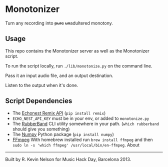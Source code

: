 Monotonizer
===========

Turn any recording into ~~pure~~ ~~un~~adultered monotony.

Usage
-----

This repo contains the Monotonizer server as well as the Monotonizer script.

To run the script locally, run `./lib/monotonize.py` on the command line.

Pass it an input audio file, and an output destination.

Listen to the output when it's done.

Script Dependencies
------------

* The [Echonest Remix API](http://echonest.github.io/remix/) (`pip install remix`)
* `ECHO_NEST_API_KEY` must be in your env, or added to `monotonize.py`
* The [RubberBand](http://www.breakfastquay.com/rubberband/) CLI utility somewhere in your path. (`which rubberband` should give you something)
* The [Numpy](http://www.numpy.org/) Python package (`pip install numpy`)
* [FFmpeg](http://www.ffmpeg.org/) With homebrew installed run `brew install ffmpeg` and then `sudo ln -s 'which ffmpeg' /usr/local/bin/en-ffmpeg`.
About
-----

Built by R. Kevin Nelson for Music Hack Day, Barcelona 2013.
